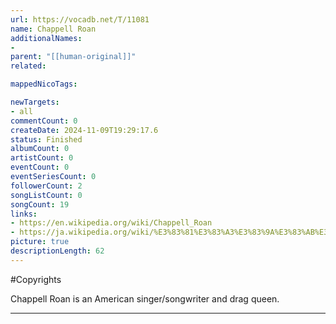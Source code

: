 ```yaml
---
url: https://vocadb.net/T/11081
name: Chappell Roan
additionalNames: 
- 
parent: "[[human-original]]"
related:

mappedNicoTags:

newTargets:
- all
commentCount: 0
createDate: 2024-11-09T19:29:17.6
status: Finished
albumCount: 0
artistCount: 0
eventCount: 0
eventSeriesCount: 0
followerCount: 2
songListCount: 0
songCount: 19
links: 
- https://en.wikipedia.org/wiki/Chappell_Roan
- https://ja.wikipedia.org/wiki/%E3%83%81%E3%83%A3%E3%83%9A%E3%83%AB%E3%83%BB%E3%83%AD%E3%83%BC%E3%83%B3
picture: true
descriptionLength: 62
---
```


#Copyrights

Chappell Roan is an American singer/songwriter and drag queen.

---

